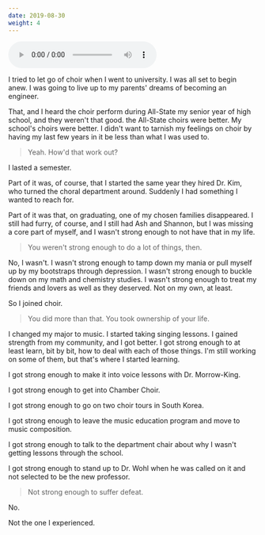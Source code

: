 ```yaml
---
date: 2019-08-30
weight: 4
---
```



<audio autoplay controls src="/miniatures/4.mp3"></audio>

I tried to let go of choir when I went to university. I was all set to begin anew. I was going to live up to my parents' dreams of becoming an engineer.

That, and I heard the choir perform during All-State my senior year of high school, and they weren't that good. the All-State choirs were better. My school's choirs were better. I didn't want to tarnish my feelings on choir by having my last few years in it be less than what I was used to.

> Yeah. How'd that work out?

I lasted a semester.

Part of it was, of course, that I started the same year they hired Dr. Kim, who turned the choral department around. Suddenly I had something I wanted to reach for.

Part of it was that, on graduating, one of my chosen families disappeared. I still had furry, of course, and I still had Ash and Shannon, but I was missing a core part of myself, and I wasn't strong enough to not have that in my life.

> You weren't strong enough to do a lot of things, then.

No, I wasn't. I wasn't strong enough to tamp down my mania or pull myself up by my bootstraps through depression. I wasn't strong enough to buckle down on my math and chemistry studies. I wasn't strong enough to treat my friends and lovers as well as they deserved. Not on my own, at least.

So I joined choir.

> You did more than that. You took ownership of your life.

I changed my major to music. I started taking singing lessons. I gained strength from my community, and I got better. I got strong enough to at least learn, bit by bit, how to deal with each of those things. I'm still working on some of them, but that's where I started learning.

I got strong enough to make it into voice lessons with Dr. Morrow-King.

I got strong enough to get into Chamber Choir.

I got strong enough to go on two choir tours in South Korea.

I got strong enough to leave the music education program and move to music composition.

I got strong enough to talk to the department chair about why I wasn't getting lessons through the school.

I got strong enough to stand up to Dr. Wohl when he was called on it and not selected to be the new professor.

> Not strong enough to suffer defeat.

No.

Not the one I experienced.
